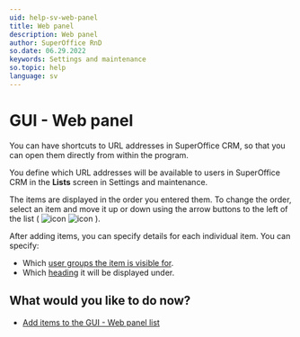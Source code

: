 ```yaml
---
uid: help-sv-web-panel
title: Web panel
description: Web panel
author: SuperOffice RnD
so.date: 06.29.2022
keywords: Settings and maintenance
so.topic: help
language: sv
---
```


# GUI - Web panel

You can have shortcuts to URL addresses in SuperOffice CRM, so that you can open them directly from within the program.

You define which URL addresses will be available to users in SuperOffice CRM in the **Lists** screen in Settings and maintenance.

The items are displayed in the order you entered them. To change the order, select an item and move it up or down using the arrow buttons to the left of the list ( ![icon][img1] ![icon][img2] ).

After adding items, you can specify details for each individual item. You can specify:

* Which [user groups the item is visible for][2].
* Which  [heading][1] it will be displayed under.

## What would you like to do now?

* [Add items to the GUI - Web panel list][3]

<!-- Referenced links -->
[1]: organize/headings.md
[2]: organize/user-group-filtering.md
[3]: web-panel-add-item.md

<!-- Referenced images -->
[img1]: ../../../../media/icons/arrow-up.png
[img2]: ../../../../media/icons/arrow-down.png

